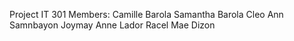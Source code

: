 Project IT 301
Members:
  Camille Barola
  Samantha Barola
  Cleo Ann Samnbayon
  Joymay Anne Lador
  Racel Mae Dizon
